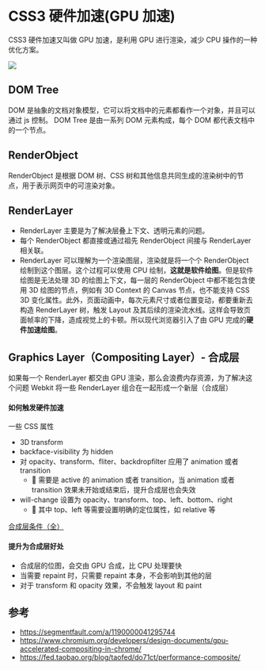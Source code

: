 # CSS3 硬件加速(GPU 加速)

CSS3 硬件加速又叫做 GPU 加速，是利用 GPU 进行渲染，减少 CPU 操作的一种优化方案。

![](https://limy-1309594960.cos.ap-beijing.myqcloud.com/202304212219562.png)

## DOM Tree

DOM 是抽象的文档对象模型，它可以将文档中的元素都看作一个对象，并且可以通过 js 控制。
DOM Tree 是由一系列 DOM 元素构成，每个 DOM 都代表文档中的一个节点。

## RenderObject

RenderObject 是根据 DOM 树、CSS 树和其他信息共同生成的渲染树中的节点，用于表示网页中的可渲染对象。

## RenderLayer

- RenderLayer 主要是为了解决层叠上下文、透明元素的问题。
- 每个 RenderObject 都直接或通过祖先 RenderObject 间接与 RenderLayer 相关联。
- RenderLayer 可以理解为一个渲染图层，渲染就是将一个个 RenderObject 绘制到这个图层。这个过程可以使用 CPU 绘制，**这就是软件绘图**。但是软件绘图是无法处理 3D 的绘图上下文，每一层的 RenderObject 中都不能包含使用 3D 绘图的节点，例如有 3D Context 的 Canvas 节点，也不能支持 CSS 3D 变化属性。此外，页面动画中，每次元素尺寸或者位置变动，都要重新去构造 RenderLayer 树，触发 Layout 及其后续的渲染流水线。这样会导致页面帧率的下降，造成视觉上的卡顿。所以现代浏览器引入了由 GPU 完成的**硬件加速绘图**。

## Graphics Layer（Compositing Layer）- 合成层

如果每一个 RenderLayer 都交由 GPU 渲染，那么会浪费内存资源，为了解决这个问题 Webkit 将一些 RenderLayer 组合在一起形成一个新层（合成层）

#### 如何触发硬件加速

一些 CSS 属性

- 3D transform
- backface-visibility 为 hidden
- 对 opacity、transform、fliter、backdropfilter 应用了 animation 或者 transition
  - 📝 需要是 active 的 animation 或者 transition，当 animation 或者 transition 效果未开始或结束后，提升合成层也会失效
- will-change 设置为 opacity、transform、top、left、bottom、right
  - 📝 其中 top、left 等需要设置明确的定位属性，如 relative 等

[合成层条件（全）](https://fed.taobao.org/blog/taofed/do71ct/performance-composite/)

#### 提升为合成层好处

- 合成层的位图，会交由 GPU 合成，比 CPU 处理要快
- 当需要 repaint 时，只需要 repaint 本身，不会影响到其他的层
- 对于 transform 和 opacity 效果，不会触发 layout 和 paint

## 参考

- https://segmentfault.com/a/1190000041295744
- https://www.chromium.org/developers/design-documents/gpu-accelerated-compositing-in-chrome/
- https://fed.taobao.org/blog/taofed/do71ct/performance-composite/
